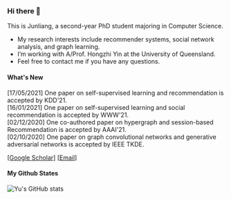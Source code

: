 ### Hi there 👋

This is Junliang, a second-year PhD student majoring in Computer Science.

- My research interests include recommender systems, social network analysis, and graph learning.
- I’m working with A/Prof. Hongzhi Yin at the University of Queensland.
- Feel free to contact me if you have any questions.

#### What's New
[17/05/2021] One paper on self-supervised learning and recommendation is accepted by KDD'21.  
[16/01/2021] One paper on self-supervised learning and social recommendation is accepted by WWW'21.  
[02/12/2020] One co-authored paper on hypergraph and session-based Recommendation is accepted by AAAI'21.  
[02/10/2020] One paper on graph convolutional networks and generative adversarial networks is accepted by IEEE TKDE.

[[Google Scholar]](https://scholar.google.com/citations?user=JGuWOUIAAAAJ&hl=EN&oi=ao) [[Email]](mailto:jl.yu@uq.edu.au)

#### My Github States

![Yu's GitHub stats](https://github-readme-stats.vercel.app/api?username=Coder-Yu)
